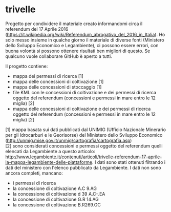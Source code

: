 # trivelle

Progetto per condividere il materiale creato informandomi circa il referendum del 17 Aprile 2016 (https://it.wikipedia.org/wiki/Referendum_abrogativo_del_2016_in_Italia). Ho solo messo insieme in qualche giorno il materiale di diverse fonti (Ministero dello Sviluppo Economico e Legambiente), ci possono essere errori, con buona volontà si possono ottenere risultati ben migliori di questo. Se qualcuno vuole collaborare GitHub è aperto a tutti.

Il progetto contiene:
- mappa dei permessi di ricerca [1]
- mappa delle concessioni di coltivazione [1]
- mappa delle concessioni di stoccaggio [1]
- file KML con le concessioni di coltivazione e dei permessi di ricerca oggetto del referendum (concessioni e permessi in mare entro le 12 miglia) [2]
- mappa delle concessioni di coltivazione e dei permessi di ricerca oggetto del referendum (concessioni e permessi in mare entro le 12 miglia) [2]

[1] mappa basata sui dati pubblicati dal UNIMIG (Ufficio Nazionale Minerario per gli Idrocarburi e le Georisorse) del Ministero dello Sviluppo Economico (http://unmig.mise.gov.it/unmig/cartografia/cartografia.asp)  
[2] sono considerati concessioni e permessi oggetto del referendum quelli elencati da Legambiente a questo articolo: http://www.legambiente.it/contenuti/articoli/trivelle-referendum-17-aprile-la-mappa-legambiente-delle-piattaforme. I dati sono stati ottenuti filtrando i dati del ministero con l'elenco pubblicato da Legambiente. I dati non sono ancora completi, mancano:
- i permessi di ricerca
- la concessione di coltivazione A.C 9.AG
- la concessione di coltivazione d 39 A.C-.EA
- la concessione di coltivazione G.R 14.AG
- la concessione di coltivazione B.R269.GC
